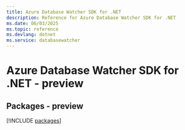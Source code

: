 ```yaml
---
title: Azure Database Watcher SDK for .NET
description: Reference for Azure Database Watcher SDK for .NET
ms.date: 06/03/2025
ms.topic: reference
ms.devlang: dotnet
ms.service: databasewatcher
---
```

# Azure Database Watcher SDK for .NET - preview
## Packages - preview
[!INCLUDE [packages](database-watcher-index.md)]